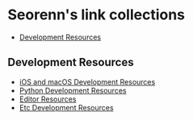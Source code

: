 Seorenn's link collections
==========================

- [Development Resources](#development-resources)

## Development Resources

- [iOS and macOS Development Resources](https://github.com/seorenn/links/blob/master/ios_mac_dev.md)
- [Python Development Resources](https://github.com/seorenn/links/blob/master/python_dev.md)
- [Editor Resources](https://github.com/seorenn/links/blob/master/editor.md)
- [Etc Development Resources](https://github.com/seorenn/links/blob/master/etc_dev.md)
